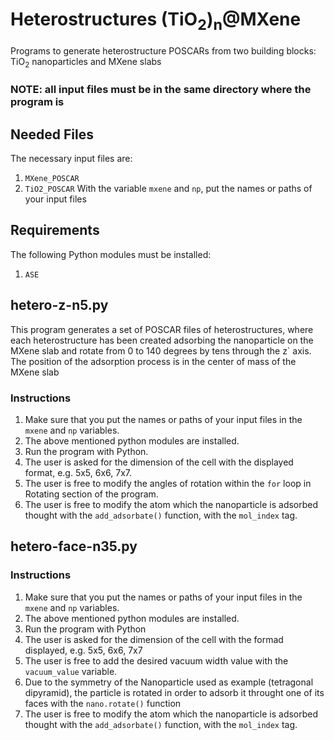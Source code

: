 # Heterostructures (TiO<sub>2</sub>)<sub>n</sub>@MXene
Programs to generate heterostructure POSCARs from two building blocks: TiO<sub>2</sub> nanoparticles and MXene slabs

### NOTE: all input files must be in the same directory where the program is

## Needed Files
The necessary input files are:
  1.  `MXene_POSCAR`
  2.  `TiO2_POSCAR`
With the variable `mxene` and `np`, put the names or paths of your input files

## Requirements  
The following Python modules must be installed:
  1. `ASE`

## hetero-z-n5.py
This program generates a set of POSCAR files of heterostructures, where each heterostructure has been created adsorbing the nanoparticle on the MXene slab and rotate from 0 to 140 degrees by tens through the z` axis. The position of the adsorption process is in the center of mass of the MXene slab

### Instructions
1.  Make sure that you put the names or paths of your input files in the `mxene` and `np` variables.
2.  The above mentioned python modules are installed.
3.  Run the program with Python.
4.  The user is asked for the dimension of the cell with the displayed format, e.g. 5x5, 6x6, 7x7.
5.  The user is free to modify the angles of rotation within the `for` loop in Rotating section of the program.
6.  The user is free to modify the atom which the nanoparticle is adsorbed thought with the `add_adsorbate()` function, with the `mol_index` tag.

## hetero-face-n35.py

### Instructions
1.  Make sure that you put the names or paths of your input files in the `mxene` and `np` variables.
2.  The above mentioned python modules are installed.
3.  Run the program with Python
4.  The user is asked for the dimension of the cell with the formad displayed, e.g. 5x5, 6x6, 7x7
5.  The user is free to add the desired vacuum width value with the `vacuum_value` variable.
6.  Due to the symmetry of the Nanoparticle used as example (tetragonal dipyramid), the particle is rotated in order to adsorb it throught one of its faces with the `nano.rotate()` function
7.  The user is free to modify the atom which the nanoparticle is adsorbed thought with the `add_adsorbate()` function, with the `mol_index` tag.

